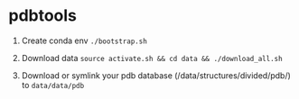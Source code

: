 # pdbtools #

1. Create conda env `./bootstrap.sh`

2. Download data `source activate.sh && cd data && ./download_all.sh`

3. Download or symlink your pdb database (/data/structures/divided/pdb/) to `data/data/pdb`